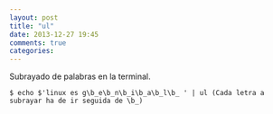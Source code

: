 ```yaml
---
layout: post
title: "ul"
date: 2013-12-27 19:45
comments: true
categories: 
---
```

Subrayado de palabras en la terminal.

	$ echo $'linux es g\b_e\b_n\b_i\b_a\b_l\b_ ' | ul (Cada letra a subrayar ha de ir seguida de \b_)

